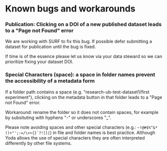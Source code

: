 # Known bugs and workarounds

### Publication: Clicking on a DOI of a new published dataset leads to a "Page not Found" error
We are working with SURF to fix this bug. If possible defer submitting a dataset for publication until the bug is fixed. 

If time is of the essence please let us know via your data steward so we can prioritize fixing your dataset DOI.

### Special Characters (space): a space in folder names prevent the accessibility of a metadata form
If a folder path contains a space (e.g. "research-ub-test-dataset1/first experiment"), clicking on the metadata button in that folder leads to a "Page not Found" error.

Workaround: rename the folder so it does not contain spaces, for example by subsituting with hyphens "-" or underscores "_".

Please note avoiding spaces and other special characters (e.g.: ``~!@#$%^&*()+"';:=/\<>{}`?![]|``) in file and folder names is best practice. Although Yoda allows the use of special characters they are often interpreted differently by other file systems.

